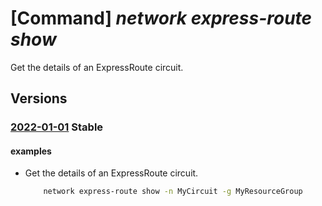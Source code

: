# [Command] _network express-route show_

Get the details of an ExpressRoute circuit.

## Versions

### [2022-01-01](/Resources/mgmt-plane/L3N1YnNjcmlwdGlvbnMve30vcmVzb3VyY2Vncm91cHMve30vcHJvdmlkZXJzL21pY3Jvc29mdC5uZXR3b3JrL2V4cHJlc3Nyb3V0ZWNpcmN1aXRzL3t9/2022-01-01.xml) **Stable**

<!-- mgmt-plane /subscriptions/{}/resourcegroups/{}/providers/microsoft.network/expressroutecircuits/{} 2022-01-01 -->

#### examples

- Get the details of an ExpressRoute circuit.
    ```bash
        network express-route show -n MyCircuit -g MyResourceGroup
    ```
